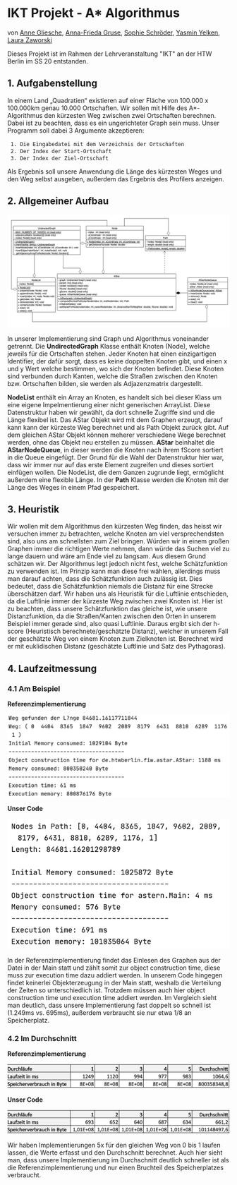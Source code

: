 # IKT Projekt - A* Algorithmus

von [Anne Gliesche](https://github.com/spielogabi), [Anna-Frieda Gruse](https://github.com/cosmoem), [Sophie Schröder](https://github.com/sophieschrder), [Yasmin Yelken](https://github.com/yyasemin), [Laura Zaworski](https://github.com/LauraZaworski)

Dieses Projekt ist im Rahmen der Lehrveranstaltung "IKT" an der HTW Berlin im SS 20 entstanden.

## 1. Aufgabenstellung

In einem Land „Quadratien“ existieren auf einer Fläche von 100.000 x 100.000km genau 10.000 Ortschaften.
Wir sollen mit Hilfe des A*-Algorithmus den kürzesten Weg zwischen zwei Ortschaften berechnen. Dabei ist zu beachten, dass es ein ungerichteter Graph sein muss. 
Unser Programm soll dabei 3 Argumente akzeptieren:

	 1. Die Eingabedatei mit dem Verzeichnis der Ortschaften
	 2. Der Index der Start-Ortschaft
	 3. Der Index der Ziel-Ortschaft
	
Als Ergebnis soll unsere Anwendung die Länge des kürzesten Weges und den Weg selbst ausgeben, außerdem das Ergebnis des Profilers anzeigen.

## 2. Allgemeiner Aufbau

![Klassendiagramm](klassendiagramm.png)

In unserer Implementierung sind Graph und Algorithmus voneinander getrennt. Die **UndirectedGraph** Klasse enthält Knoten (Node), welche jeweils für die Ortschaften stehen. Jeder Knoten hat einen einzigartigen Identifier, der dafür sorgt, dass es keine doppelten Knoten gibt, und einen x und y Wert welche bestimmen, wo sich der Knoten befindet. 
Diese Knoten sind verbunden durch Kanten, welche die Straßen zwischen den Knoten bzw. Ortschaften bilden, sie werden als Adjazenzmatrix dargestellt.

**NodeList** enthält ein Array an Knoten, es handelt sich bei dieser Klass um eine eigene Impelmentierung einer nicht generischen ArrayList. Diese Datenstruktur haben wir gewählt, da dort schnelle Zugriffe sind und die Länge flexibel ist. 
Das AStar Objekt wird mit dem Graphen erzeugt, darauf kann kann der kürzeste Weg berechnet und als Path Objekt zurück gibt. Auf dem gleichen AStar Objekt können meherer verschiedene Wege berechnet werden, ohne das Objekt neu erstellen zu müssen.
**AStar** beinhaltet die **AStarNodeQueue**, in dieser werden die Knoten nach ihrem fScore sortiert in die Queue eingefügt.  Der Grund für die Wahl der Datenstruktur hier war, dass wir immer nur auf das erste Element zugreifen und dieses sortiert einfügen wollen. Die NodeList, die dem Ganzen zugrunde liegt, ermöglicht außerdem eine flexible Länge.
In der **Path** Klasse werden die Knoten mit der Länge des Weges in einem Pfad gespeichert.

## 3. Heuristik

Wir wollen mit dem Algorithmus den kürzesten Weg finden, das heisst wir versuchen immer zu betrachten, welche Knoten am viel versprechendsten sind, also uns am schnellsten zum Ziel bringen. Würden wir in einem großen Graphen immer die richtigen Werte nehmen, dann würde das Suchen viel zu lange dauern und wäre am Ende viel zu langsam. Aus diesem Grund schätzen wir. Der Algorithmus legt jedoch nicht fest, welche Schätzfunktion zu verwenden ist. Im Prinzip kann man diese frei wählen, allerdings muss man darauf achten, dass die Schätzfunktion auch zulässig ist. 
Dies bedeutet, dass die Schätzfunktion niemals die Distanz für eine Strecke überschätzen darf.
Wir haben uns als Heuristik für die Luftlinie entschieden, da die Luftlinie immer der kürzeste Weg zwischen zwei Knoten ist. Hier ist zu beachten, dass unsere Schätzfunktion das gleiche ist, wie unsere Distanzfunktion, da die Straßen/Kanten zwischen den Orten in unserem Beispiel immer gerade sind, also quasi Luftlinie. 
Daraus ergibt sich der h-score (Heuristisch berechnete/geschätzte Distanz), welcher in unserem Fall der geschätzte Weg von einem Knoten zum Zielknoten ist. Berechnet wird er mit euklidischen Distanz (geschätzte Luftlinie und Satz des Pythagoras).

## 4. Laufzeitmessung

### 4.1 Am Beispiel

**Referenzimplementierung**

![LaufzeitReferenz](beispiel_referenz.png)

**Unser Code**

![LaufzeitCode](beispiel_code.png)

In der Referenzimplementierung findet das Einlesen des Graphen aus der Datei in der Main statt und zählt somit zur object construction time, diese muss zur execution time dazu addiert werden. In unserem Code hingegen findet keinerlei Objekterzeugung in der Main statt, weshalb die Verteilung der Zeiten so unterschiedlich ist. Trotzdem müssen auch hier object construction time und execution time addiert werden.
Im Vergleich sieht man deutlich, dass unsere Implementierung fast doppelt so schnell ist (1.249ms vs. 695ms), außerdem verbraucht sie nur etwa 1/8 an Speicherplatz.

### 4.2 Im Durchschnitt

**Referenzimplementierung**

![DurchschnittReferenz](durchschnitt_referenz.png)

**Unser Code**

![DurchschnittCode](durchschnitt_code.png)

Wir haben Implementierungen 5x für den gleichen Weg von 0 bis 1 laufen lassen, die Werte erfasst und den Durchschnitt berechnet. Auch hier sieht man, dass unsere Implementierung im Durchschnitt deutlich schneller ist als die Referenzimplementierung und nur einen Bruchteil des Speicherplatzes verbraucht.
